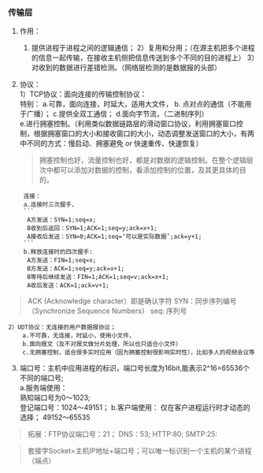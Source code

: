 ### 传输层
1. 作用：   
    1) 提供进程于进程之间的逻辑通信；
    2）复用和分用；（在源主机把多个进程的信息一起传输，在接收主机侧把信息传送到多个不同的目的进程上）
    3）对收到的数据进行差错检测。（网络层检测的是数据报的头部）
2. 协议：  
    1）TCP协议：面向连接的传输控制协议：  
        特别：
        a.可靠，面向连接，时延大，适用大文件，
        b. 点对点的通信（不能用于广播）；
        c.提供全双工通信；
        d.面向字节流，（二进制序列）    
        e.进行拥塞控制。（利用类似数据链路层的滑动窗口协议，利用拥塞窗口控制，根据拥塞窗口的大小和接收窗口的大小，动态调整发送窗口的大小，有两中不同的方式：慢启动、拥塞避免 or 快速重传、快速恢复）

    > 拥塞控制也好，流量控制也好，都是对数据的逻辑控制。在整个逻辑层次中都可以添加对数据的控制，看添加控制的位置，及其更具体的目的。


        连接：
        a.连接时三次握手，
        ```
         A方发送：SYN=1;seq=x;    
         B收到后返回：SYN=1;ACK=1;seq=y;ack=x+1;   
         A接收后发送：SYN=0;ACK=1;seq=‘可以是实际数据’;ack=y+1;
        ```
        b.释放连接时的四次握手:
         A方发送：FIN=1;seq=x;    
         B方发送：ACK=1;seq=y;ack=x+1;  
         B等待后继续发送：FIN=1;ACK=1;seq=v;ack=x+1;   
         A收后发送：ACK=1;ack=v+1;

>ACK (Acknowledge character）即是确认字符
SYN：同步序列编号（Synchronize Sequence Numbers）
seq: 序列号

    2）UDT协议：无连接的用户数据报协议；
        a.不可靠，无连接，时延小，使用小文件，
        b.面向报文（及不对报文做分片处理，所以也只适合小文件）
        c.无拥塞控制，适合很多实时应用（因为拥塞控制很影响实时性），比如多人的视频会议等

3. 端口号：主机中应用进程的标识，端口号长度为16bit,能表示2^16=65536个不同的端口号;  
   a.服务端使用：  
        熟知端口号为0～1023;   
        登记端口号：1024～49151；
    b.客户端使用：  仅在客户进程运行时才动态的选择；
        49152～65535
    
> 拓展：FTP协议端口号：21； 
    DNS：53;
    HTTP:80;
    SMTP:25:

> 套接字Socket=主机IP地址+端口号；可以唯一标识别一个主机的某个进程（端点）